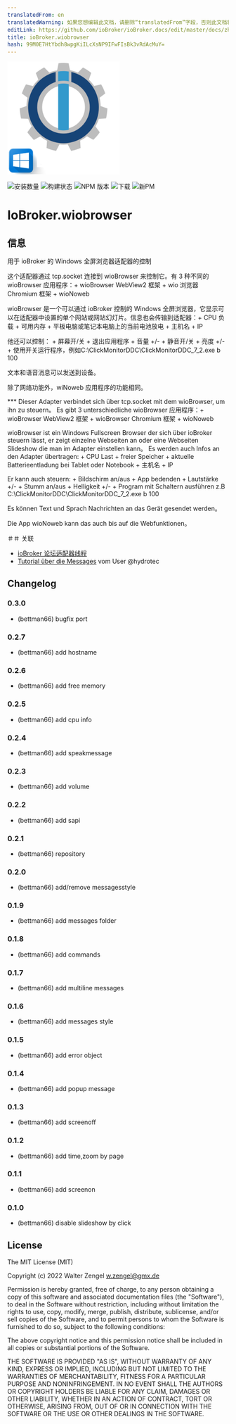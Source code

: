 ```yaml
---
translatedFrom: en
translatedWarning: 如果您想编辑此文档，请删除“translatedFrom”字段，否则此文档将再次自动翻译
editLink: https://github.com/ioBroker/ioBroker.docs/edit/master/docs/zh-cn/adapterref/iobroker.wiobrowser/README.md
title: ioBroker.wiobrowser
hash: 99M0E7HtYbdh8wpgKiILcXsNP9IFwFIsBk3vRdAcMuY=
---
```

![标识](../../../en/adapterref/iobroker.wiobrowser/admin/wiobrowser.png)

![安装数量](http://iobroker.live/badges/wiobrowser-stable.svg)
![构建状态](https://travis-ci.org/Bettman66/ioBroker.wiobrowser.svg?branch=master)
![NPM 版本](http://img.shields.io/npm/v/iobroker.wiobrowser.svg)
![下载](https://img.shields.io/npm/dm/iobroker.wiobrowser.svg)
![新PM](https://nodei.co/npm/iobroker.wiobrowser.png?downloads=true)

# IoBroker.wiobrowser
## 信息
用于 ioBroker 的 Windows 全屏浏览器适配器的控制

这个适配器通过 tcp.socket 连接到 wioBrowser 来控制它。有 3 种不同的 wioBrowser 应用程序：+ wioBrowser WebView2 框架 + wio 浏览器 Chromium 框架 + wioNoweb

wioBrowser 是一个可以通过 ioBroker 控制的 Windows 全屏浏览器，它显示可以在适配器中设置的单个网站或网站幻灯片。信息也会传输到适配器：+ CPU 负载 + 可用内存 + 平板电脑或笔记本电脑上的当前电池放电 + 主机名 + IP

他还可以控制： + 屏幕开/关 + 退出应用程序 + 音量 +/- + 静音开/关 + 亮度 +/- + 使用开关运行程序，例如C:\ClickMonitorDDC\ClickMonitorDDC_7_2.exe b 100

文本和语音消息可以发送到设备。

除了网络功能外，wiNoweb 应用程序的功能相同。

*** Dieser Adapter verbindet sich über tcp.socket mit dem wioBrowser, um ihn zu steuern。 Es gibt 3 unterschiedliche wioBrowser 应用程序：+ wioBrowser WebView2 框架 + wioBrowser Chromium 框架 + wioNoweb

wioBrowser ist ein Windows Fullscreen Browser der sich über ioBroker steuern lässt, er zeigt einzelne Webseiten an oder eine Webseiten Slideshow die man im Adapter einstellen kann。 Es werden auch Infos an den Adapter übertragen: + CPU Last + freier Speicher + aktuelle Batterieentladung bei Tablet oder Notebook + 主机名 + IP

Er kann auch steuern: + Bildschirm an/aus + App bedenden + Lautstärke +/- + Stumm an/aus + Helligkeit +/- + Program mit Schaltern ausführen z.B C:\ClickMonitorDDC\ClickMonitorDDC_7_2.exe b 100

Es können Text und Sprach Nachrichten an das Gerät gesendet werden。

Die App wioNoweb kann das auch bis auf die Webfunktionen。

＃＃ 关联
* [ioBroker 论坛适配器线程](https://forum.iobroker.net/topic/50982/neuer-adapter-wiobrowser-f%C3%BCr-windows)
* [Tutorial über die Messages](https://forum.iobroker.net/topic/51534/tutorial-wiobrowser-windows-desktop-popup-messages) vom User @hydrotec

## Changelog
### 0.3.0
* (bettman66) bugfix port

### 0.2.7
* (bettman66) add hostname

### 0.2.6
* (bettman66) add free memory

### 0.2.5
* (bettman66) add cpu info

### 0.2.4
* (bettman66) add speakmessage

### 0.2.3
* (bettman66) add volume

### 0.2.2
* (bettman66) add sapi

### 0.2.1
* (bettman66) repository

### 0.2.0
* (bettman66) add/remove messagesstyle

### 0.1.9
* (bettman66) add messages folder

### 0.1.8
* (bettman66) add commands

### 0.1.7
* (bettman66) add multiline messages

### 0.1.6
* (bettman66) add messages style

### 0.1.5
* (bettman66) add error object

### 0.1.4
* (bettman66) add popup message

### 0.1.3
* (bettman66) add screenoff

### 0.1.2
* (bettman66) add time,zoom by page

### 0.1.1
* (bettman66) add screenon

### 0.1.0
* (bettman66) disable slideshow by click

## License
The MIT License (MIT)

Copyright (c) 2022 Walter Zengel <w.zengel@gmx.de>

Permission is hereby granted, free of charge, to any person obtaining a copy
of this software and associated documentation files (the "Software"), to deal
in the Software without restriction, including without limitation the rights
to use, copy, modify, merge, publish, distribute, sublicense, and/or sell
copies of the Software, and to permit persons to whom the Software is
furnished to do so, subject to the following conditions:

The above copyright notice and this permission notice shall be included in
all copies or substantial portions of the Software.

THE SOFTWARE IS PROVIDED "AS IS", WITHOUT WARRANTY OF ANY KIND, EXPRESS OR
IMPLIED, INCLUDING BUT NOT LIMITED TO THE WARRANTIES OF MERCHANTABILITY,
FITNESS FOR A PARTICULAR PURPOSE AND NONINFRINGEMENT. IN NO EVENT SHALL THE
AUTHORS OR COPYRIGHT HOLDERS BE LIABLE FOR ANY CLAIM, DAMAGES OR OTHER
LIABILITY, WHETHER IN AN ACTION OF CONTRACT, TORT OR OTHERWISE, ARISING FROM,
OUT OF OR IN CONNECTION WITH THE SOFTWARE OR THE USE OR OTHER DEALINGS IN
THE SOFTWARE.